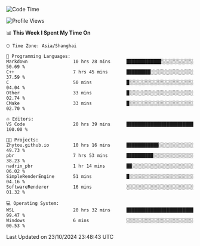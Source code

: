 <!--START_SECTION:waka-->
![Code Time](http://img.shields.io/badge/Code%20Time-2%2C066%20hrs%2042%20mins-blue)

![Profile Views](http://img.shields.io/badge/Profile%20Views-0-blue)

📊 **This Week I Spent My Time On** 

```text
🕑︎ Time Zone: Asia/Shanghai

💬 Programming Languages: 
Markdown                 10 hrs 28 mins      █████████████░░░░░░░░░░░░   50.69 % 
C++                      7 hrs 45 mins       █████████░░░░░░░░░░░░░░░░   37.59 % 
C                        50 mins             █░░░░░░░░░░░░░░░░░░░░░░░░   04.04 % 
Other                    33 mins             █░░░░░░░░░░░░░░░░░░░░░░░░   02.74 % 
CMake                    33 mins             █░░░░░░░░░░░░░░░░░░░░░░░░   02.70 % 

🔥 Editors: 
VS Code                  20 hrs 39 mins      █████████████████████████   100.00 % 

🐱‍💻 Projects: 
Zhytou.github.io         10 hrs 16 mins      ████████████░░░░░░░░░░░░░   49.73 % 
pbr                      7 hrs 53 mins       ██████████░░░░░░░░░░░░░░░   38.23 % 
nadrin_pbr               1 hr 14 mins        ██░░░░░░░░░░░░░░░░░░░░░░░   06.02 % 
SimpleRenderEngine       51 mins             █░░░░░░░░░░░░░░░░░░░░░░░░   04.16 % 
SoftwareRenderer         16 mins             ░░░░░░░░░░░░░░░░░░░░░░░░░   01.32 % 

💻 Operating System: 
WSL                      20 hrs 32 mins      █████████████████████████   99.47 % 
Windows                  6 mins              ░░░░░░░░░░░░░░░░░░░░░░░░░   00.53 % 
```


 Last Updated on 23/10/2024 23:48:43 UTC
<!--END_SECTION:waka-->